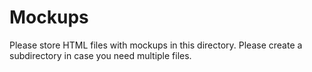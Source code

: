 # Mockups

Please store HTML files with mockups in this directory. Please create a
subdirectory in case you need multiple files.
